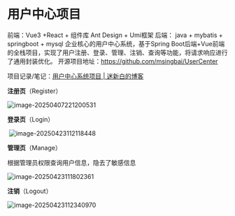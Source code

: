 # 用户中心项目

前端：Vue3 +React + 组件库 Ant Design + Umi框架
后端： java + mybatis + springboot + mysql
企业核心的用户中心系统，基于Spring Boot后端+Vue前端的全栈项目，实现了用户注册、登录、管理、注销、查询等功能，将请求响应进行了通用封装优化。
开源项目地址：https://github.com/msingbai/UserCenter

项目记录/笔记：[用户中心系统项目 | 迷新白的博客](https://msingbai.top/projects/#用户中心系统)

**注册页**（Register）

![image-20250407221200531](../../Blog/msingbai.github.io/docs/.vuepress/public/blog_images/image-20250407221200531.05dcb069.png)

**登录页**（Login）

​																						![image-20250423112118448](../../Blog/msingbai.github.io/docs/.vuepress/public/blog_images/image-20250423112118448.png)

**管理页**（Manage）

根据管理员权限查询用户信息，隐去了敏感信息

![image-20250423111802361](../../Blog/msingbai.github.io/docs/.vuepress/public/blog_images/image-20250423111802361.png)

**注销**（Logout）

![image-20250423112340970](../../Blog/msingbai.github.io/docs/.vuepress/public/blog_images/image-20250423112340970.png)